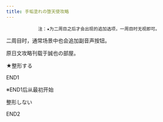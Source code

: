 ```yaml
---
title: 手垢塗れの堕天使攻略
---
```


                注：★为二周目之后才会出现的追加选项，一周目时无视即可。

二周目时，通常场景中也会追加副音声按钮。

原日文攻略刊载于誠也の部屋。



★整形する



END1



※END1后从最初开始

整形しない



END2


              
